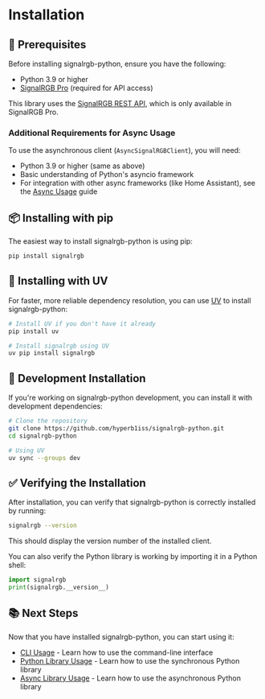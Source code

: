 # Installation

## 🧰 Prerequisites

Before installing signalrgb-python, ensure you have the following:

- Python 3.9 or higher
- [SignalRGB Pro](https://www.signalrgb.com/pro/) (required for API access)

This library uses the [SignalRGB REST API](https://docs.signalrgb.com/signalrgb-api), which is only available in SignalRGB Pro.

### Additional Requirements for Async Usage

To use the asynchronous client (`AsyncSignalRGBClient`), you will need:

- Python 3.9 or higher (same as above)
- Basic understanding of Python's asyncio framework
- For integration with other async frameworks (like Home Assistant), see the [Async Usage](async_usage.md) guide

## 📦 Installing with pip

The easiest way to install signalrgb-python is using pip:

```bash
pip install signalrgb
```

## 🚀 Installing with UV

For faster, more reliable dependency resolution, you can use [UV](https://github.com/astral-sh/uv) to install signalrgb-python:

```bash
# Install UV if you don't have it already
pip install uv

# Install signalrgb using UV
uv pip install signalrgb
```

## 🔧 Development Installation

If you're working on signalrgb-python development, you can install it with development dependencies:

```bash
# Clone the repository
git clone https://github.com/hyperb1iss/signalrgb-python.git
cd signalrgb-python

# Using UV
uv sync --groups dev
```

## ✅ Verifying the Installation

After installation, you can verify that signalrgb-python is correctly installed by running:

```bash
signalrgb --version
```

This should display the version number of the installed client.

You can also verify the Python library is working by importing it in a Python shell:

```python
import signalrgb
print(signalrgb.__version__)
```

## 📚 Next Steps

Now that you have installed signalrgb-python, you can start using it:

- [CLI Usage](usage/cli.md) - Learn how to use the command-line interface
- [Python Library Usage](usage/library.md) - Learn how to use the synchronous Python library
- [Async Library Usage](async_usage.md) - Learn how to use the asynchronous Python library
